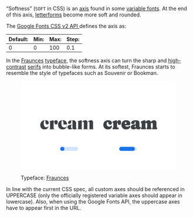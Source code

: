 
“Softness” (`SOFT` in CSS)  is an [axis](/glossary/axis_in_variable_fonts) found in some [variable fonts](/glossary/variable_fonts). At the end of this axis, [letterforms](/glossary/letterform) become more soft and rounded.

The [Google Fonts CSS v2 API ](https://developers.google.com/fonts/docs/css2) defines the axis as:

| Default: | Min: | Max: | Step: |
| --- | --- | --- | --- |
| 0 | 0 | 100 | 0.1 |

In the [Fraunces](https://fonts.google.com/specimen/Fraunces) [typeface](/glossary/typeface), the softness axis can turn the sharp and [high-contrast](/glossary/contrast) [serifs](/glossary/serif) into bubble-like forms. At its softest, Fraunces starts to resemble the style of typefaces such as Souvenir or Bookman.

<figure>

![Two side-by-side type specimens of the word “cream”, each shown with a variable axis represented beneath as a horizontal slider. The first specimen, with the slider most of the way to the left to represent a lower value on the axis, show sharper, high-contrast forms. The second specimen, with the slider most of the way to the right to represent a higher value on the axis, is softer, with rounded edges.](images/thumbnail.svg)

<figcaption>Typeface: <a href="https://fonts.google.com/specimen/Fraunces">Fraunces</a></figcaption>

</figure>

In line with the current CSS spec, all custom axes should be referenced in UPPERCASE (only the officially registered variable axes should appear in lowercase). Also, when using the Google Fonts API, the uppercase axes have to appear first in the URL.
